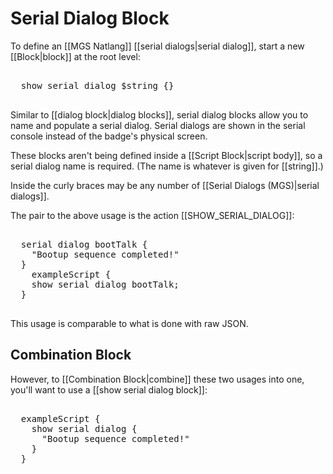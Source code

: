 # Serial Dialog Block

To define an [[MGS Natlang]] [[serial dialogs|serial dialog]], start a new [[Block|block]] at the root level:

<pre class="HyperMD-codeblock mgs">

  <span class="verb">show</span> <span class="identifier">serial dialog</span> <span class="variable-constant">$string</span> <span class="bracket">{</span><span class="bracket">}</span>

</pre>

Similar to [[dialog block|dialog blocks]], serial dialog blocks allow you to name and populate a serial dialog. Serial dialogs are shown in the serial console instead of the badge's physical screen.

These blocks aren't being defined inside a  [[Script Block|script body]], so a serial dialog name is required. (The name is whatever is given for [[string]].)

Inside the curly braces may be any number of [[Serial Dialogs (MGS)|serial dialogs]].

The pair to the above usage is the action [[SHOW_SERIAL_DIALOG]]:

<pre class="HyperMD-codeblock mgs">

  <span class="identifier">serial dialog</span> <span class="string">bootTalk</span> <span class="bracket">{</span>
    <span class="string">"Bootup sequence completed!"</span>
  <span class="bracket">}</span>
    <span class="script">exampleScript</span> <span class="bracket">{</span>
    <span class="verb">show</span> <span class="identifier">serial dialog</span> <span class="string">bootTalk</span><span class="terminator">;</span>
  <span class="bracket">}</span>

</pre>

This usage is comparable to what is done with raw JSON.

## Combination Block

However, to [[Combination Block|combine]] these two usages into one, you'll want to use a [[show serial dialog block]]:

<pre class="HyperMD-codeblock mgs">

  <span class="script">exampleScript</span> <span class="bracket">{</span>
    <span class="verb">show</span> <span class="identifier">serial dialog</span> <span class="bracket">{</span>
      <span class="string">"Bootup sequence completed!"</span>
    <span class="bracket">}</span>
  <span class="bracket">}</span>

</pre>
